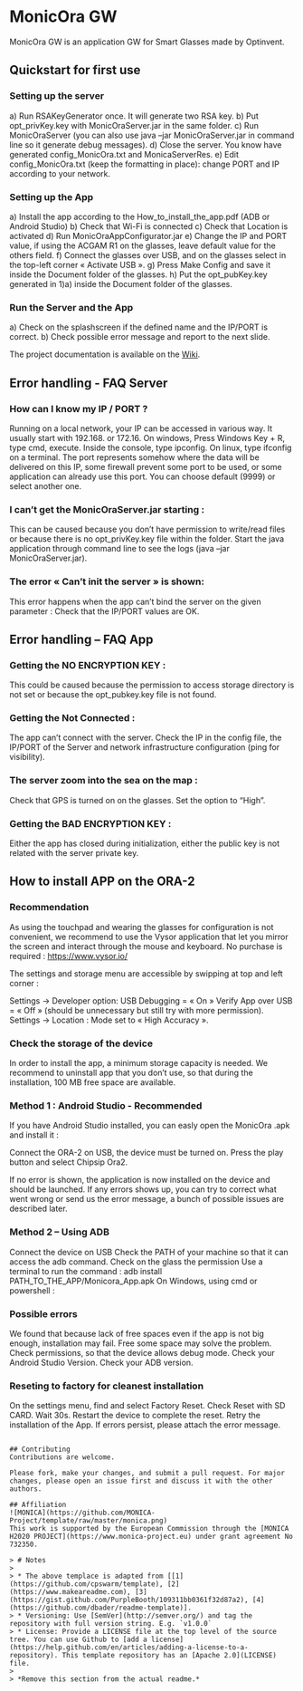 # MonicOra GW
<!-- Short description of the project. -->

MonicOra GW is an application GW for Smart Glasses made by Optinvent.

<!-- A teaser figure may be added here. It is best to keep the figure small (<500KB) and in the same repo -->


## Quickstart for first use
<!-- Instruction to make the project up and running. -->

### Setting up the server
a) Run RSAKeyGenerator once. It will generate two RSA key.
b) Put opt_privKey.key with MonicOraServer.jar in the same folder.
c) Run MonicOraServer (you can also use java –jar MonicOraServer.jar in command line so it generate debug
messages).
d) Close the server. You know have generated config_MonicOra.txt and MonicaServerRes.
e) Edit config_MonicOra.txt (keep the formatting in place): change PORT and IP according to your network.

### Setting up the App
a) Install the app according to the How_to_install_the_app.pdf (ADB or Android Studio)
b) Check that Wi-Fi is connected
c) Check that Location is activated
d) Run MonicOraAppConfigurator.jar
e) Change the IP and PORT value, if using the ACGAM R1 on the glasses, leave default value for the others field.
f) Connect the glasses over USB, and on the glasses select in the top-left corner « Activate USB ».
g) Press Make Config and save it inside the Document folder of the glasses.
h) Put the opt_pubKey.key generated in 1)a) inside the Document folder of the glasses.

### Run the Server and the App
a) Check on the splashscreen if the defined name and the IP/PORT is correct.
b) Check possible error message and report to the next slide.

The project documentation is available on the [Wiki](https://github.com/MONICA-Project/template/wiki).

## Error handling - FAQ Server

### How can I know my IP / PORT ?
Running on a local network, your IP can be accessed in various way. It usually start with 192.168. or 172.16. On windows, Press Windows Key + R, type cmd,
execute. Inside the console, type ipconfig. On linux, type ifconfig on a terminal. The port represents somehow where the data will be delivered on this IP, some firewall prevent some port to be used, or some application can already use this port. You can choose default (9999) or select another one.

### I can’t get the MonicOraServer.jar starting :
This can be caused because you don’t have permission to write/read files or because there is no opt_privKey.key file within the folder. Start the
java application through command line to see the logs (java –jar MonicOraServer.jar).

### The error « Can’t init the server » is shown:
This error happens when the app can’t bind the server on the given parameter : Check that the IP/PORT values are OK.

## Error handling – FAQ App
### Getting the NO ENCRYPTION KEY :
This could be caused because the permission to access storage directory is not set or because the opt_pubkey.key file is not found.

### Getting the Not Connected :
The app can’t connect with the server. Check the IP in the config file, the IP/PORT of the Server and network infrastructure configuration (ping for visibility).

### The server zoom into the sea on the map :
Check that GPS is turned on on the glasses. Set the option to “High”.

### Getting the BAD ENCRYPTION KEY :
Either the app has closed during initialization, either the public key is not related with the server private key.




## How to install APP on the ORA-2
<!-- Deployment/Installation instructions. If this is software library, change this section to "Usage" and give usage examples -->

### Recommendation

As using the touchpad and wearing the glasses for configuration is not convenient, we recommend to use the Vysor application that let you mirror the screen and interact through the mouse and keyboard. No purchase is required : https://www.vysor.io/

The settings and storage menu are accessible by swipping at top and left corner :

Settings -> Developer option:
USB Debugging = « On »
Verify App over USB = « Off » (should be unnecessary
but still try with more permission).
Settings -> Location :
Mode set to « High Accuracy ».

### Check the storage of the device

In order to install the app, a minimum storage capacity is needed.
We recommend to uninstall app that you don’t use, so that during the installation, 100 MB free space are available.

### Method 1 : Android Studio - Recommended
If you have Android Studio installed, you can easly open the MonicOra .apk and install it :



Connect the ORA-2 on USB, the device must be turned on. Press the play button and select Chipsip Ora2.



If no error is shown, the application is now installed on the device and should be launched.
If any errors shows up, you can try to correct what went wrong or send us the error message, a bunch of possible issues are described later.

### Method 2 – Using ADB
Connect the device on USB
Check the PATH of your machine so that it can access the adb command.
Check on the glass the permission
Use a terminal to run the command : adb install
PATH_TO_THE_APP/Monicora_App.apk
On Windows, using cmd or powershell :


### Possible errors
We found that because lack of free spaces even if the app is not big enough, installation may fail. Free some space may solve the problem.
Check permissions, so that the device allows debug mode.
Check your Android Studio Version.
Check your ADB version.


### Reseting to factory for cleanest installation
On the settings menu, find and select Factory Reset. Check Reset with SD CARD.
Wait 30s.
Restart the device to complete the reset.
Retry the installation of the App.
If errors persist, please attach the error message.



```

## Contributing
Contributions are welcome. 

Please fork, make your changes, and submit a pull request. For major changes, please open an issue first and discuss it with the other authors.

## Affiliation
![MONICA](https://github.com/MONICA-Project/template/raw/master/monica.png)  
This work is supported by the European Commission through the [MONICA H2020 PROJECT](https://www.monica-project.eu) under grant agreement No 732350.

> # Notes
>
> * The above templace is adapted from [[1](https://github.com/cpswarm/template), [2](https://www.makeareadme.com), [3](https://gist.github.com/PurpleBooth/109311bb0361f32d87a2), [4](https://github.com/dbader/readme-template)].
> * Versioning: Use [SemVer](http://semver.org/) and tag the repository with full version string. E.g. `v1.0.0`
> * License: Provide a LICENSE file at the top level of the source tree. You can use Github to [add a license](https://help.github.com/en/articles/adding-a-license-to-a-repository). This template repository has an [Apache 2.0](LICENSE) file.
>
> *Remove this section from the actual readme.*
